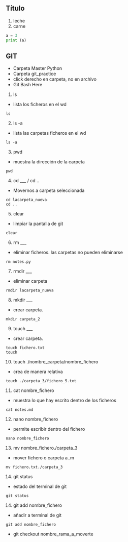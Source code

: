 ## Título

1. leche
2. carne

```python
a = 3
print (a)

```
## GIT
* Carpeta Master Python
* Carpeta git_practice
* click derecho en carpeta, no en archivo
* Git Bash Here

1. ls
* lista los ficheros en el wd
```
ls
```

2. ls -a
* lista las carpetas ficheros en el wd
```
ls -a
```

3. pwd
* muestra la dirección de la carpeta
```
pwd
```

4. cd ___ / cd ..
* Movernos a carpeta seleccionada
```
cd lacarpeta_nueva
cd ..
```

5. clear
* limpiar la pantalla de git
```
clear
```

6. rm ___
* eliminar ficheros. las carpetas no pueden eliminarse
```
rm notes.py
```
7. rmdir ___
* eliminar carpeta
```
rmdir lacarpeta_nueva
```

8. mkdir ___
* crear carpeta. 
```
mkdir carpeta_2
```

9. touch ___
* crear carpeta. 
```
touch fichero.txt
touch 
```
10. touch ./nombre_carpeta/nombre_fichero
* crea de manera relativa
```
touch ./carpeta_3/fichero_5.txt
```

11. cat nombre_fichero
* muestra lo que hay escrito dentro de los ficheros
```
cat notes.md
```
12. nano nombre_fichero
* permite escribir dentro del fichero
```
nano nombre_fichero
```

13. mv nombre_fichero./carpeta_3
* mover fichero o carpeta a..m
```
mv fichero.txt./carpeta_3
```

14. git status
* estado del terminal de git
```
git status
```
14. git add nombre_fichero
* añadir a terminal de git
```
git add nombre_fichero
```

* git checkout nombre_rama_a_moverte